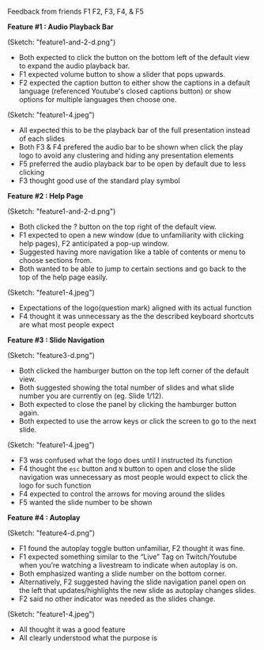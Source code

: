 Feedback from friends F1 F2, F3, F4, & F5 

**Feature #1 : Audio Playback Bar**

(Sketch: "feature1-and-2-d.png") 
- Both expected to click the button on the bottom left of the default view to expand the audio playback bar.
- F1 expected volume button to show a slider that pops upwards.
- F2 expected the caption button to either show the captions in a default language (referenced Youtube's closed captions button) or show options for multiple languages then choose one.

(Sketch: "feature1-4.jpeg") 
- All expected this to be the playback bar of the full presentation instead of each slides
- Both F3 & F4 prefered the audio bar to be shown when click the play logo to avoid any clustering and hiding any presentation elements
- F5 preferred the audio playback bar to be open by default due to less clicking
- F3 thought good use of the standard play symbol


**Feature #2 : Help Page**

(Sketch: "feature1-and-2-d.png") 
- Both clicked the ? button on the top right of the default view.
- F1 expected to open a new window (due to unfamiliarity with clicking help pages), F2 anticipated a pop-up window.
- Suggested having more navigation like a table of contents or menu to choose sections from.
- Both wanted to be able to jump to certain sections and go back to the top of the help page easily.

(Sketch: "feature1-4.jpeg") 
- Expectations of the logo(question mark) aligned with its actual function
- F4 thought it was unnecessary as the the described keyboard shortcuts are what most people expect


**Feature #3 : Slide Navigation**

(Sketch: "feature3-d.png")
- Both clicked the hamburger button on the top left corner of the default view.
- Both suggested showing the total number of slides and what slide number you are currently on (eg. Slide 1/12).
- Both expected to close the panel by clicking the hamburger button again.
- Both expected to use the arrow keys or click the screen to go to the next slide.

(Sketch: "feature1-4.jpeg") 
- F3 was confused what the logo does until I instructed its function
- F4 thought the `esc` button and `N` button to open and close the slide navigation was unnecessary as most people would expect to click the logo for such function
- F4 expected to control the arrows for moving around the slides
- F5 wanted the slide number to be shown


**Feature #4 : Autoplay**

(Sketch: "feature4-d.png")
- F1 found the autoplay toggle button unfamiliar, F2 thought it was fine.
- F1 expected something similar to the “Live” Tag on Twitch/Youtube when you’re watching a livestream to indicate when autoplay is on.
- Both emphasized wanting a slide number on the bottom corner.
- Alternatively, F2 suggested having the slide navigation panel open on the left that updates/highlights the new slide as autoplay changes slides.
- F2 said no other indicator was needed as the slides change.

(Sketch: "feature1-4.jpeg")
- All thought it was a good feature
- All clearly understood what the purpose is
